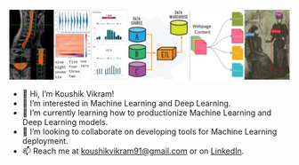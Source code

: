 ![](koushik-linkedin-banner.jpg)

- 👋 Hi, I’m Koushik Vikram!
- 👀 I’m interested in Machine Learning and Deep Learning.
- 🌱 I’m currently learning how to productionize Machine Learning and Deep Learning models.
- 💞️ I’m looking to collaborate on developing tools for Machine Learning deployment.
- 📫 Reach me at koushikvikram91@gmail.com or on [LinkedIn](https://www.linkedin.com/in/koushikvikram/).

<!---
koushikvikram/koushikvikram is a ✨ special ✨ repository because its `README.md` (this file) appears on your GitHub profile.
You can click the Preview link to take a look at your changes.
--->
